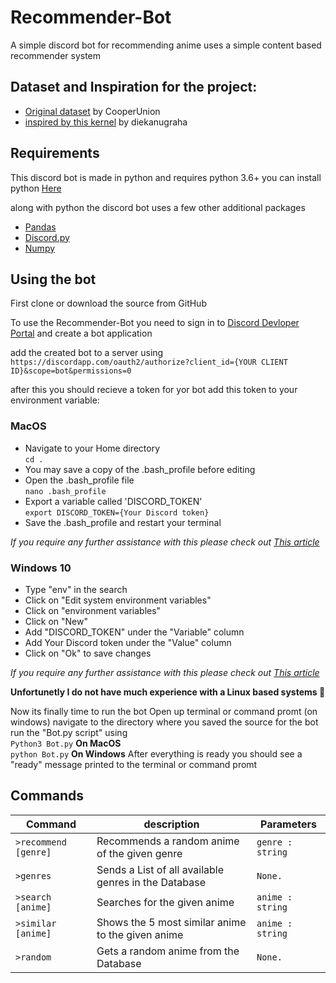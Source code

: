 # Recommender-Bot
A simple discord bot for recommending anime
uses a simple content based recommender system

## Dataset and Inspiration for the project:
* [Original dataset](https://www.kaggle.com/CooperUnion/anime-recommendations-database) by CooperUnion
* [inspired by this kernel](https://www.kaggle.com/diekanugraha/finding-similar-anime-by-genre) by diekanugraha

## Requirements
This discord bot is made in python and requires python 3.6+
you can install python [Here](https://www.python.org/downloads/)

along with python the discord bot uses a few other additional packages
* [Pandas](https://pandas.pydata.org/pandas-docs/stable/getting_started/install.html)
* [Discord.py](https://discordpy.readthedocs.io/en/latest/)
* [Numpy](https://numpy.org/install/)

## Using the bot
First clone or download the source from GitHub

To use the Recommender-Bot you need to sign in to [Discord Devloper Portal](https://discord.com/developers/applications) 
and create a bot application

add the created bot to a server using<br/>`https://discordapp.com/oauth2/authorize?client_id={YOUR CLIENT ID}&scope=bot&permissions=0`

after this you should recieve a token for yor bot add this token to your environment variable:

### MacOS
* Navigate to your Home directory<br/>`cd .`
* You may save a copy of the .bash_profile before editing 
* Open the .bash_profile file<br/>`nano .bash_profile`
* Export a variable called 'DISCORD_TOKEN'<br/>`export DISCORD_TOKEN={Your Discord token}`
* Save the .bash_profile and restart your terminal

*If you require any further assistance with this please check out [This article](https://medium.com/@himanshuagarwal1395/setting-up-environment-variables-in-macos-sierra-f5978369b255)*

### Windows 10
* Type "env" in the search
* Click on "Edit system environment variables"
* Click on "environment variables"
* Click on "New"
* Add "DISCORD_TOKEN" under the "Variable" column
* Add Your Discord token under the "Value" column
* Click on "Ok" to save changes

*If you require any further assistance with this please check out [This article](https://www.architectryan.com/2018/08/31/how-to-change-environment-variables-on-windows-10/)*

**Unfortunetly I do not have much experience with a Linux based systems 🙁**

Now its finally time to run the bot 
Open up terminal or command promt (on windows)
navigate to the directory where you saved the source for the bot
run the "Bot.py script" using <br/>`Python3 Bot.py` **On MacOS** <br/> `python Bot.py` **On Windows**
After everything is ready you should see a "ready" message printed to the terminal or command promt

## Commands
|  **Command**         |**description**                                       | **Parameters**  | 
|----------------------|------------------------------------------------------|-----------------|
| `>recommend [genre]` | Recommends a random anime of the given genre         | `genre : string`|
| `>genres`            | Sends a List of all available genres in the Database | `None.`         |
| `>search [anime]`    | Searches for the given anime                         | `anime : string`|
| `>similar [anime]`   | Shows the 5 most similar anime to the given anime    | `anime : string`|
| `>random`            | Gets a random anime from the Database                | `None.`         |

